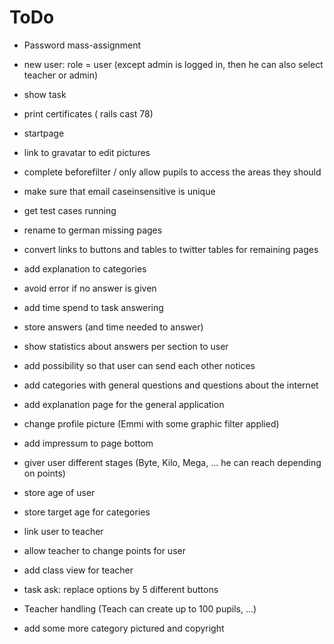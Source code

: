 # ToDo

- Password mass-assignment
- new user: role = user (except admin is logged in, then he can also select teacher or admin)
- show task
- print certificates ( rails cast 78)
- startpage
- link to gravatar to edit pictures
- complete beforefilter / only allow pupils to access the areas they should
- make sure that email caseinsensitive is unique
- get test cases running
- rename to german missing pages
- convert links to buttons and tables to twitter tables for remaining pages

- add explanation to categories
- avoid error if no answer is given

- add time spend to task answering
- store answers (and time needed to answer)
- show statistics about answers per section to user
- add possibility so that user can send each other notices
- add categories with general questions and questions about the internet
- add explanation page for the general application
- change profile picture (Emmi with some graphic filter applied)
- add impressum to page bottom
- giver user different stages (Byte, Kilo, Mega, ... he can reach depending on points)
- store age of user
- store target age for categories

- link user to teacher
- allow teacher to change points for user
- add class view for teacher


- task ask: replace options by 5 different buttons
- Teacher handling (Teach can create up to 100 pupils, ...)
- add some more category pictured and copyright